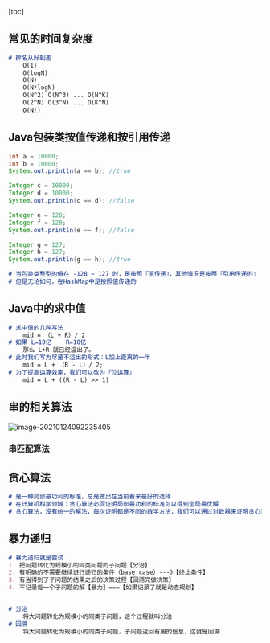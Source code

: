 [toc]

## 常见的时间复杂度

~~~markdown
# 排名从好到差
	O(1)
	O(logN)
	O(N)
	O(N*logN)
	O(N^2) O(N^3) ... O(N^K)
	O(2^N) O(3^N) ... O(K^N)
	O(N!)
~~~

## Java包装类按值传递和按引用传递

~~~java
int a = 10000;
int b = 10000;
System.out.println(a == b); //true

Integer c = 10000;
Integer d = 10000;
System.out.println(c == d); //false

Integer e = 128;
Integer f = 128;
System.out.println(e == f); //false

Integer g = 127;
Integer h = 127;
System.out.println(g == h); //true
~~~

~~~markdown
# 当包装类整型的值在 -128 ~ 127 时，是按照『值传递』，其他情况是按照『引用传递的』
# 但是无论如何，在HashMap中是按照值传递的
~~~

## Java中的求中值

~~~markdown
# 求中值的几种写法
	mid = （L + R）/ 2
# 如果 L=10亿    R=10亿
	那么 L+R 就已经溢出了。
# 此时我们写为尽量不溢出的形式：L加上距离的一半
	mid = L + （R - L）/ 2;
# 为了提高运算效率，我们可以改为『位运算』
	mid = L + ((R - L) >> 1)
~~~



## 串的相关算法

![image-20210124092235405](https://i.loli.net/2021/01/24/d7BqKeIJ6mCoyh9.png)

### 串匹配算法



## 贪心算法

~~~markdown
# 是一种局部最功利的标准，总是做出在当前看来最好的选择
# 在计算机科学领域：贪心算法必须证明局部最功利的标准可以得到全局最优解
# 贪心算法，没有统一的解法，每次证明都是不同的数学方法，我们可以通过对数器来证明贪心策略的对错
~~~

## 暴力递归

~~~markdown
# 暴力递归就是尝试
1. 把问题转化为规模小的同类问题的子问题【分治】
2. 有明确的不需要继续进行递归的条件（base case）---》【终止条件】
3. 有当得到了子问题的结果之后的决策过程【回溯完做决策】
4. 不记录每一个子问题的解【暴力】===【如果记录了就是动态规划】


# 分治
	将大问题转化为规模小的同类子问题，这个过程就叫分治
# 回溯
	将大问题转化为规模小的同类子问题，子问题返回有用的信息，这就是回溯
~~~



### 

